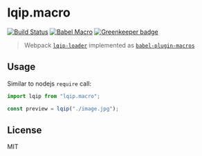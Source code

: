 # lqip.macro

[![Build Status](https://travis-ci.org/stereobooster/lqip.macro.svg?branch=master)](https://travis-ci.org/stereobooster/lqip.macro) [![Babel Macro](https://img.shields.io/badge/babel--macro-%F0%9F%8E%A3-f5da55.svg?style=flat-square)](https://github.com/kentcdodds/babel-plugin-macros) [![Greenkeeper badge](https://badges.greenkeeper.io/stereobooster/lqip.macro.svg)](https://greenkeeper.io/)

> Webpack [`lqip-loader`](https://github.com/zouhir/lqip-loader) implemented as [`babel-plugin-macros`](https://github.com/kentcdodds/babel-plugin-macros)

## Usage

Similar to nodejs `require` call:

```js
import lqip from "lqip.macro";

const preview = lqip("./image.jpg");
```

## License

MIT
